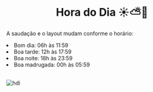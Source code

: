 <h1 align="center"> Hora do Dia ☀️⛅🌙 </h1>
<p>A saudação e o layout mudam conforme o horário:</p>
<li>Bom dia: 06h às 11:59</li>
<li>Boa tarde: 12h às 17:59</li>
<li>Boa noite: 18h às 23:59</li>
<li>Boa madrugada: 00h às 05:59</li><br>

![hdi](https://user-images.githubusercontent.com/97335833/151880173-c21d2064-15b2-4d8b-be83-fb738fd1aa4b.gif)
